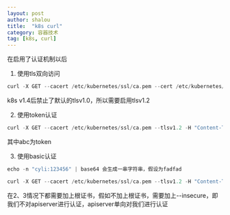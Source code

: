 ```yaml
---
layout: post 
author: shalou
title:  "k8s curl" 
category: 容器技术
tag: [k8s, curl]
---
```


在启用了认证机制以后

1. 使用tls双向访问

```go
curl -X GET --cacert /etc/kubernetes/ssl/ca.pem --cert /etc/kubernetes/ssl/client.crt --key /etc/kubernetes/ssl/client.crt --tlsv1.2 -H "Content-Type: application/json" https://master:6443/api/v1/pods
```

<!-- more -->

k8s v1.4后禁止了默认的tlsv1.0，所以需要启用tlsv1.2

2. 使用token认证

```go
curl -X GET --cacert /etc/kubernetes/ssl/ca.pem --tlsv1.2 -H "Content-Type: application/json"  -H "Authorization: Bearer abc" https://master:6443/api/v1/pods
```

其中abc为token

3. 使用basic认证

```go
echo -n "cyli:123456" | base64 会生成一串字符串，假设为fadfad

curl -X GET --cacert /etc/kubernetes/ssl/ca.pem --tlsv1.2 -H "Content-Type: application/json"  -H "Authorization: Basic fadfad" https://master:6443/api/v1/pods
```


 在2、3情况下都需要加上根证书，假如不加上根证书，需要加上--insecure，即我们不对apiserver进行认证，apiserver单向对我们进行认证
